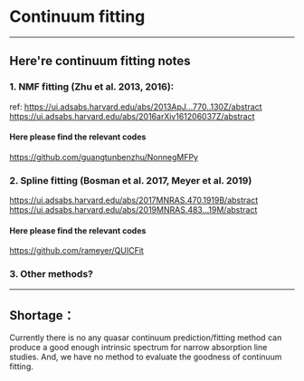 # Continuum fitting 

----

## Here're continuum fitting notes

### 1. NMF fitting (Zhu et al. 2013, 2016):
   ref:
   https://ui.adsabs.harvard.edu/abs/2013ApJ...770..130Z/abstract <br>
   https://ui.adsabs.harvard.edu/abs/2016arXiv161206037Z/abstract <br>

#### Here please find the relevant codes
   https://github.com/guangtunbenzhu/NonnegMFPy

### 2. Spline fitting (Bosman et al. 2017, Meyer et al. 2019)
   https://ui.adsabs.harvard.edu/abs/2017MNRAS.470.1919B/abstract <br>
   https://ui.adsabs.harvard.edu/abs/2019MNRAS.483...19M/abstract <br>

#### Here please find the relevant codes
   https://github.com/rameyer/QUICFit

### 3. Other methods?

----

## Shortage：
   Currently there is no any quasar continuum prediction/fitting method can produce a good enough intrinsic spectrum for narrow absorption line studies. And, we have no method to evaluate the goodness of continuum fitting. 